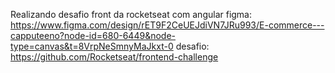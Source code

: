 Realizando desafio front da rocketseat com angular
figma: https://www.figma.com/design/rET9F2CeUEJdiVN7JRu993/E-commerce---capputeeno?node-id=680-6449&node-type=canvas&t=8VrpNeSmnyMaJkxt-0
desafio: https://github.com/Rocketseat/frontend-challenge
